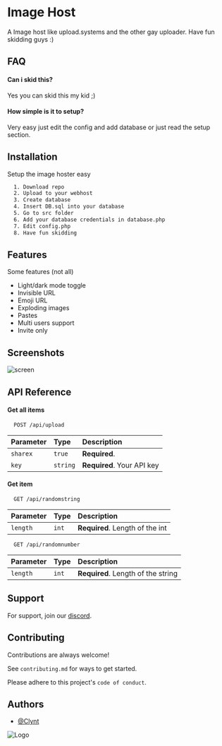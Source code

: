 
# Image Host

A Image host like upload.systems and the other gay uploader. Have fun skidding guys :)


## FAQ

#### Can i skid this?

Yes you can skid this my kid ;)

#### How simple is it to setup?

Very easy just edit the config and add database or just read the setup section.


## Installation

Setup the image hoster easy

```bash
  1. Download repo
  2. Upload to your webhost
  3. Create database
  4. Insert DB.sql into your database
  5. Go to src folder
  6. Add your database credentials in database.php
  7. Edit config.php
  8. Have fun skidding
```
    
## Features

Some features (not all)

- Light/dark mode toggle
- Invisible URL
- Emoji URL
- Exploding images
- Pastes
- Multi users support
- Invite only


## Screenshots

![screen]()


## API Reference

#### Get all items

```http
  POST /api/upload
```

| Parameter | Type     | Description                |
| :-------- | :------- | :------------------------- |
| `sharex`  | `true`   | **Required**.              |
| `key`     | `string` | **Required**. Your API key |

#### Get item

```http
  GET /api/randomstring
```

| Parameter | Type     | Description                       |
| :-------- | :------- | :-------------------------------- |
| `length`      | `int` | **Required**. Length of the int |

```http
  GET /api/randomnumber
```

| Parameter | Type     | Description                       |
| :-------- | :------- | :-------------------------------- |
| `length`      | `int` | **Required**. Length of the string |



## Support

For support, join our [discord](https://discord.gg/nRBkz2NWSU).


## Contributing

Contributions are always welcome!

See `contributing.md` for ways to get started.

Please adhere to this project's `code of conduct`.


## Authors

- [@Clynt](https://github.com/clynt707)


![Logo]()

